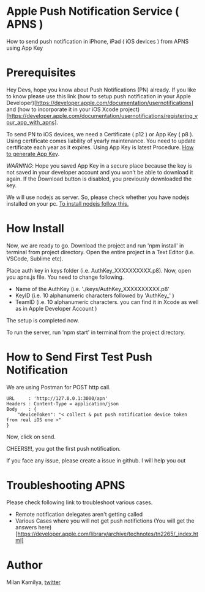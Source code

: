 # Apple Push Notification Service ( APNS )
How to send push notification in iPhone, iPad ( iOS devices ) from APNS using App Key

# Prerequisites
Hey Devs, hope you know about Push Notifications (PN) already. If you like to know please use this link (how to setup push notification in your Apple Developer)[https://developer.apple.com/documentation/usernotifications] and (how to incorporate it in your iOS Xcode project)[https://developer.apple.com/documentation/usernotifications/registering_your_app_with_apns].

To send PN to iOS devices, we need a Certificate ( p12 ) or App Key ( p8 ). Using certificate comes liability of yearly maintenance. You need to update certificate each year as it expires. Using App Key is latest Procedure. [How to generate App Key](https://help.apple.com/developer-account/#/devcdfbb56a3).

*WARNING*: Hope you saved App Key in a secure place because the key is not saved in your developer account and you won’t be able to download it again. If the Download button is disabled, you previously downloaded the key.

We will use nodejs as server. So, please check whether you have nodejs installed on your pc. [To install nodejs follow this.](https://nodejs.org/en/download/)


# How Install
Now, we are ready to go. Download the project and run 'npm install' in terminal from project directory. Open the entire project in a Text Editor (i.e. VSCode, Sublime etc). 

Place auth key in keys folder (i.e. AuthKey_XXXXXXXXXX.p8). Now, open you apns.js file. You need to change following. 
- Name of the AuthKey (i.e. './keys/AuthKey_XXXXXXXXXX.p8' 
- KeyID (i.e. 10 alphanumeric characters followed by 'AuthKey_' )
- TeamID (i.e. 10 alphanumeric characters. you can find it in Xcode as well as in Apple Developer Account )

The setup is completed now.

To run the server, run 'npm start' in terminal from the project directory.

# How to Send First Test Push Notification
We are using Postman for POST http call. 
```
URL     : 'http://127.0.0.1:3000/apn'
Headers : Content-Type = application/json
Body    : {
	"deviceToken": "< collect & put push notification device token from real iOS one >"
}
```
Now, click on send. 

CHEERS!!!, you got the first push notification.

If you face any issue, please create a issue in github. I will help you out

# Troubleshooting APNS
Please check following link to troubleshoot various cases.
- Remote notification delegates aren't getting called 
- Various Cases where you will not get push notifictions
(You will get the answers here)[https://developer.apple.com/library/archive/technotes/tn2265/_index.html]

# Author
Milan Kamilya, [twitter](https://twitter.com/Milan_Kamilya)
